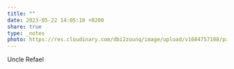 ```yaml
---
title: ""
date: 2023-05-22 14:05:18 +0200
share: true
type: _notes
photo: https://res.cloudinary.com/dbi2zounq/image/upload/v1684757108/pxrrzikdih73xtelkejr.jpg
---
```

Uncle Refael
